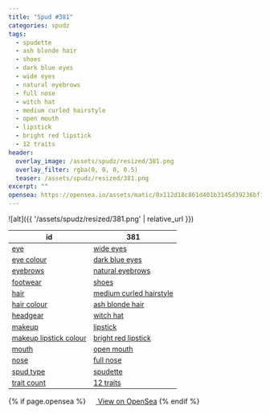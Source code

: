 ```yaml
---
title: "Spud #381"
categories: spudz
tags:
  - spudette
  - ash blonde hair
  - shoes
  - dark blue eyes
  - wide eyes
  - natural eyebrows
  - full nose
  - witch hat
  - medium curled hairstyle
  - open mouth
  - lipstick
  - bright red lipstick
  - 12 traits
header:
  overlay_image: /assets/spudz/resized/381.png
  overlay_filter: rgba(0, 0, 0, 0.5)
  teaser: /assets/spudz/resized/381.png
excerpt: ""
opensea: https://opensea.io/assets/matic/0x112d18c861d401b3145d39236bf149f01e18beed/381
---
```

![alt]({{ '/assets/spudz/resized/381.png' | relative_url }})

| id | 381 |
|-|-|
| <a href="/traits/eye/#trait-type">eye</a> | <a href="/traits/eye/wide-eyes/1/#trait">wide eyes</a> |
| <a href="/traits/eye-colour/#trait-type">eye colour</a> | <a href="/traits/eye-colour/dark-blue-eyes/1/#trait">dark blue eyes</a> |
| <a href="/traits/eyebrows/#trait-type">eyebrows</a> | <a href="/traits/eyebrows/natural-eyebrows/1/#trait">natural eyebrows</a> |
| <a href="/traits/footwear/#trait-type">footwear</a> | <a href="/traits/footwear/shoes/1/#trait">shoes</a> |
| <a href="/traits/hair/#trait-type">hair</a> | <a href="/traits/hair/medium-curled-hairstyle/1/#trait">medium curled hairstyle</a> |
| <a href="/traits/hair-colour/#trait-type">hair colour</a> | <a href="/traits/hair-colour/ash-blonde-hair/1/#trait">ash blonde hair</a> |
| <a href="/traits/headgear/#trait-type">headgear</a> | <a href="/traits/headgear/witch-hat/1/#trait">witch hat</a> |
| <a href="/traits/makeup/#trait-type">makeup</a> | <a href="/traits/makeup/lipstick/1/#trait">lipstick</a> |
| <a href="/traits/makeup-lipstick-colour/#trait-type">makeup lipstick colour</a> | <a href="/traits/makeup-lipstick-colour/bright-red-lipstick/1/#trait">bright red lipstick</a> |
| <a href="/traits/mouth/#trait-type">mouth</a> | <a href="/traits/mouth/open-mouth/1/#trait">open mouth</a> |
| <a href="/traits/nose/#trait-type">nose</a> | <a href="/traits/nose/full-nose/1/#trait">full nose</a> |
| <a href="/traits/spud-type/#trait-type">spud type</a> | <a href="/traits/spud-type/spudette/1/#trait">spudette</a> |
| <a href="/traits/trait-count/#trait-type">trait count</a> | <a href="/traits/trait-count/12-traits/1/#trait">12 traits</a> |

{% if page.opensea %}
<a href="{{page.opensea}}" class="btn btn--info" onclick="window.open(this.href, '_blank'); return false;"><img src="/assets/images/opensea.svg" width="16px"><span>  View on OpenSea</span></a>
{% endif %}
